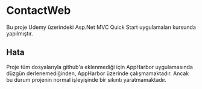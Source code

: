# ContactWeb
Bu proje Udemy üzerindeki Asp.Net MVC Quick Start uygulamaları kursunda yapılmıştır.

## Hata

Proje tüm dosyalarıyla github'a eklenmediği için AppHarbor uygulamasında düzgün derlenemediğinden, AppHarbor üzerinde çalışmamaktadır. Ancak bu durum projenin normal işleyişinde bir sıkıntı yaratmamaktadır.